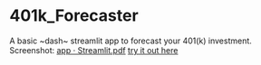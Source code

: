# 401k_Forecaster
A basic ~dash~ streamlit app to forecast your 401(k) investment.
Screenshot:
[app · Streamlit.pdf](https://github.com/oscar-dev19/401k_Forecaster/files/12703757/app.Streamlit.pdf)
[try it out here](https://oscar-dev19-401k-forecaster-app-buoate.streamlit.app/)
